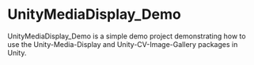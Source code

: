 # UnityMediaDisplay_Demo
  UnityMediaDisplay_Demo is a simple demo project demonstrating how to use the Unity-Media-Display and Unity-CV-Image-Gallery packages in Unity. 
